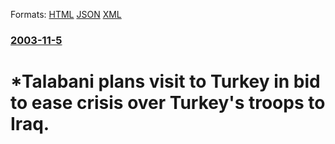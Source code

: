 
Formats: [HTML](/news/2003/11/5/talabani-plans-visit-to-turkey-in-bid-to-ease-crisis-over-turkey-s-troops-to-iraq.html)  [JSON](/news/2003/11/5/talabani-plans-visit-to-turkey-in-bid-to-ease-crisis-over-turkey-s-troops-to-iraq.json)  [XML](/news/2003/11/5/talabani-plans-visit-to-turkey-in-bid-to-ease-crisis-over-turkey-s-troops-to-iraq.xml)  

### [2003-11-5](/news/2003/11/5/index.md)

##### 
#  *Talabani plans visit to Turkey in bid to ease crisis over Turkey's troops to Iraq.



